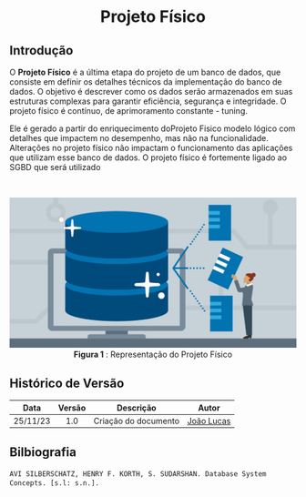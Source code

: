 <center>

# <a>Projeto Físico</a>
</center>

## <a>Introdução</a>
O **<a>Projeto Físico</a>** é a última etapa do projeto de um banco de dados, que consiste em definir os detalhes técnicos da implementação do banco de dados. O objetivo é descrever como os dados serão armazenados em suas estruturas complexas para garantir eficiência, segurança e integridade. O projeto físico é contínuo, de aprimoramento constante - tuning. 

Ele é gerado a partir do enriquecimento doProjeto Fisico modelo lógico com detalhes que impactem no desempenho, mas não na funcionalidade. Alterações no projeto físico não impactam o funcionamento das aplicações que utilizam esse banco de dados. O projeto físico é fortemente ligado ao SGBD que será utilizado 


<br>
<center>

![Projeto Físico](../../images/projeto-fisico/projeto-fisico.png)<br>
**<a>Figura 1</a>** : Representação do Projeto Físico 
</center>


## <a>Histórico de Versão</a>
<center>

|   Data   | Versão |      Descrição       |                   Autor                    |
| :------: | :----: | :------------------: | :----------------------------------------: |
| 25/11/23 |  1.0   | Criação do documento | [João Lucas](https://github.com/HacKairos) |

</center>

## <a>Bilbiografia</a>
    AVI SILBERSCHATZ, HENRY F. KORTH, S. SUDARSHAN. Database System Concepts. [s.l: s.n.].